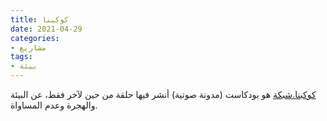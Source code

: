 ```yaml
---
title: كوكبنا
date: 2021-04-29
categories:
- مشاريع
tags:
- بيئة
---
```


[كوكبنا.شبكة](https://كوكبنا.شبكة) هو بودكاست (مدونة صوتية) أنشر فيها حلقة من حين لآخر فقط، عن البيئة والهجرة وعدم المساواة.
